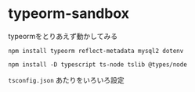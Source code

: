 # typeorm-sandbox

typeormをとりあえず動かしてみる

```
npm install typeorm reflect-metadata mysql2 dotenv

npm install -D typescript ts-node tslib @types/node
```

`tsconfig.json` あたりをいろいろ設定